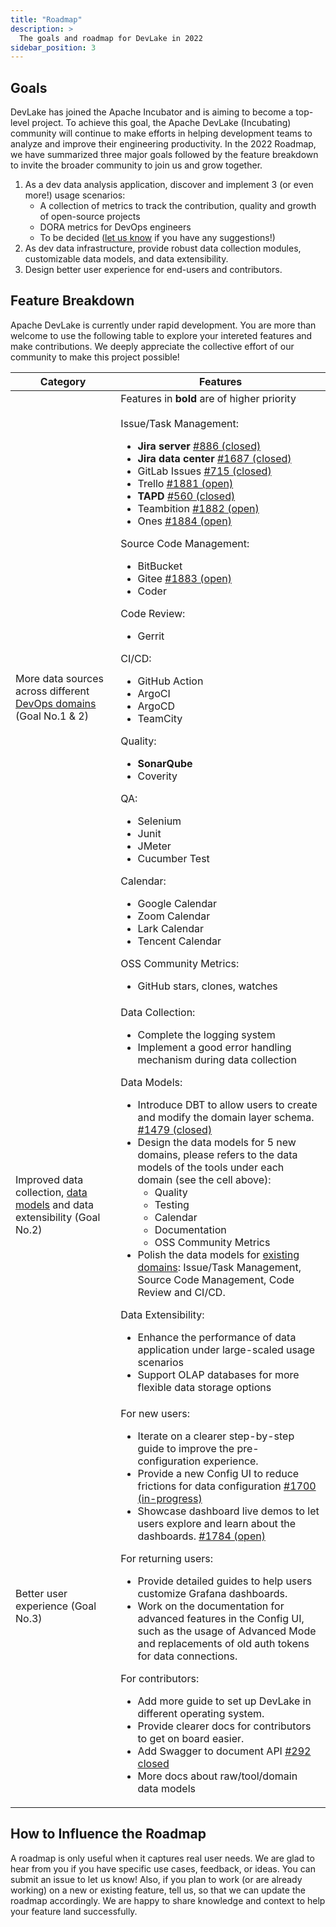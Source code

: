 ```yaml
---
title: "Roadmap"
description: >
  The goals and roadmap for DevLake in 2022
sidebar_position: 3
---
```



## Goals
DevLake has joined the Apache Incubator and is aiming to become a top-level project. To achieve this goal, the Apache DevLake (Incubating) community will continue to make efforts in helping development teams to analyze and improve their engineering productivity. In the 2022 Roadmap, we have summarized three major goals followed by the feature breakdown to invite the broader community to join us and grow together.

1. As a dev data analysis application, discover and implement 3 (or even more!) usage scenarios:
   - A collection of metrics to track the contribution, quality and growth of open-source projects
   - DORA metrics for DevOps engineers
   - To be decided ([let us know](https://join.slack.com/t/devlake-io/shared_invite/zt-17b6vuvps-x98pqseoUagM7EAmKC82xQ) if you have any suggestions!)
2. As dev data infrastructure, provide robust data collection modules, customizable data models, and data extensibility.
3. Design better user experience for end-users and contributors.

## Feature Breakdown
Apache DevLake is currently under rapid development. You are more than welcome to use the following table to explore your intereted features and make contributions. We deeply appreciate the collective effort of our community to make this project possible!

| Category | Features|
| --- | --- |
| More data sources across different [DevOps domains](../DataModels/DevLakeDomainLayerSchema.md) (Goal No.1 & 2)| Features in **bold** are of higher priority <br/><br/> Issue/Task Management: <ul><li>**Jira server** [#886 (closed)](https://github.com/apache/incubator-devlake/issues/886)</li><li>**Jira data center** [#1687 (closed)](https://github.com/apache/incubator-devlake/issues/1687)</li><li>GitLab Issues [#715 (closed)](https://github.com/apache/incubator-devlake/issues/715)</li><li>Trello [#1881 (open)](https://github.com/apache/incubator-devlake/issues/1881)</li><li>**TAPD** [#560 (closed)](https://github.com/apache/incubator-devlake/issues/560)</li><li>Teambition [#1882 (open)](https://github.com/apache/incubator-devlake/issues/1882)</li><li>Ones [#1884 (open)](https://github.com/apache/incubator-devlake/issues/1884)</li></ul> Source Code Management: <ul><li>BitBucket</li><li>Gitee [#1883 (open)](https://github.com/apache/incubator-devlake/issues/1883)</li><li>Coder</li></ul> Code Review: <ul><li>Gerrit</li></ul> CI/CD: <ul><li>GitHub Action</li><li>ArgoCI</li><li>ArgoCD</li><li>TeamCity</li></ul>Quality: <ul><li>**SonarQube**</li><li>Coverity</li></ul> QA: <ul><li>Selenium</li><li>Junit</li><li>JMeter</li><li>Cucumber Test</li></ul> Calendar: <ul><li>Google Calendar</li><li>Zoom Calendar</li><li>Lark Calendar</li><li>Tencent Calendar</li></ul> OSS Community Metrics: <ul><li>GitHub stars, clones, watches</li></ul>|
| Improved data collection, [data models](../DataModels/DevLakeDomainLayerSchema.md) and data extensibility (Goal No.2)| Data Collection: <br/> <ul><li>Complete the logging system</li><li>Implement a good error handling mechanism during data collection</li></ul> Data Models:<ul><li>Introduce DBT to allow users to create and modify the domain layer schema. [#1479 (closed)](https://github.com/apache/incubator-devlake/issues/1479)</li><li>Design the data models for 5 new domains, please refers to the data models of the tools under each domain (see the cell above):<ul><li>Quality</li><li>Testing</li><li>Calendar</li><li>Documentation</li><li>OSS Community Metrics</li></ul></li><li>Polish the data models for [existing domains](../DataModels/DevLakeDomainLayerSchema.md): Issue/Task Management, Source Code Management, Code Review and CI/CD.</li></ul> Data Extensibility: <ul><li>Enhance the performance of data application under large-scaled usage scenarios</li><li>Support OLAP databases for more flexible data storage options</li></ul>|
| Better user experience (Goal No.3) | For new users: <ul><li> Iterate on a clearer step-by-step guide to improve the pre-configuration experience.</li><li>Provide a new Config UI to reduce frictions for data configuration [#1700 (in-progress)](https://github.com/apache/incubator-devlake/issues/1700)</li><li> Showcase dashboard live demos to let users explore and learn about the dashboards. [#1784 (open)](https://github.com/apache/incubator-devlake/issues/1784)</li></ul>For returning users: <ul><li>Provide detailed guides to help users customize Grafana dashboards.</li><li>Work on the documentation for advanced features in the Config UI, such as the usage of Advanced Mode and replacements of old auth tokens for data connections.</li></ul>For contributors:<ul><li>Add more guide to set up DevLake in different operating system.</li><li>Provide clearer docs for contributors to get on board easier.</li><li>Add Swagger to document API [#292 closed](https://github.com/apache/incubator-devlake/issues/292)</li><li>More docs about raw/tool/domain data models</li></ul> |


## How to Influence the Roadmap
A roadmap is only useful when it captures real user needs. We are glad to hear from you if you have specific use cases, feedback, or ideas. You can submit an issue to let us know!
Also, if you plan to work (or are already working) on a new or existing feature, tell us, so that we can update the roadmap accordingly. We are happy to share knowledge and context to help your feature land successfully.
<br/><br/><br/>

